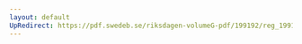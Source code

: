 ```yaml
---
layout: default
UpRedirect: https://pdf.swedeb.se/riksdagen-volumeG-pdf/199192/reg_199192/reg_199192_1025.pdf
---
```

